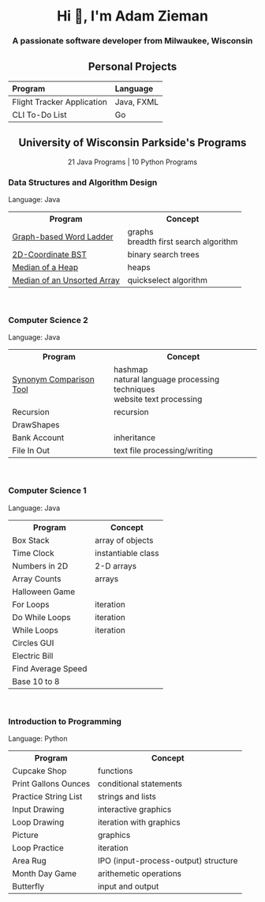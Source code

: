 <h1 align="center">Hi 👋, I'm Adam Zieman</h1>
<h3 align="center">A passionate software developer from Milwaukee, Wisconsin</h3>

<h2 align="center">Personal Projects</h2>

| Program | Language |
|:---|:---|
| Flight Tracker Application | Java, FXML |
| CLI To-Do List | Go |

<h2 align="center">University of Wisconsin Parkside's Programs</h2>

<p align="center">21 Java Programs | 10 Python Programs</p>

<h3>Data Structures and Algorithm Design</h3>
<p>Language: Java</p>
<table>
  <tr>
    <th>Program</th>
    <th>Concept</th>
  </tr>
  <tr>
    <td><a href="https://github.com/AdamZieman/word-ladder">Graph-based Word Ladder</a></td>
    <td>graphs <br> breadth first search algorithm</td>
  </tr>
  <tr>
    <td><a href="https://github.com/AdamZieman/2d-coordinate-bst">2D-Coordinate BST</a></td>
    <td>binary search trees</td>
  </tr>
  <tr>
    <td><a href="https://github.com/AdamZieman/heap-median">Median of a Heap</td>
    <td>heaps</td>
  </tr>
  <tr>
    <td><a href="https://github.com/AdamZieman/median-unsorted-array">Median of an Unsorted Array</td>
    <td>quickselect algorithm</td>
  </tr>
</table>

<br>

<h3>Computer Science 2</h3>
<p>Language: Java</p>
<table>
  <tr>
    <th>Program</th>
    <th>Concept</th>
  </tr>
  <tr>
    <td><a href="https://github.com/AdamZieman/synonym-comparison-tool">Synonym Comparison Tool</a></td>
    <td>hashmap <br> natural language processing techniques <br> website text processing</td>
  </tr>
  <tr>
    <td>Recursion</td>
    <td>recursion</td>
  </tr>
  <tr>
    <td>DrawShapes</td>
  </tr>
  <tr>
    <td>Bank Account</td>
    <td>inheritance</td>
  </tr>
  <tr>
    <td>File In Out</td>
    <td>text file processing/writing</td>
  </tr>
</table>

<br>

<h3>Computer Science 1</h3>
<p>Language: Java</p>
<table>
  <tr>
    <th>Program</th>
    <th>Concept</th>
  </tr>
  <tr>
    <td>Box Stack</td>
    <td>array of objects</td>
  </tr>
  <tr>
    <td>Time Clock</td>
    <td>instantiable class</td>
  </tr>
  <tr>
    <td>Numbers in 2D</td>
    <td>2-D arrays</td>
  </tr>
  <tr>
    <td>Array Counts</td>
    <td>arrays</td>
  </tr>
  <tr>
    <td>Halloween Game</td>
  </tr>
  <tr>
    <td>For Loops</td>
    <td>iteration</td>
  </tr>
  <tr>
    <td>Do While Loops</td>
    <td>iteration</td>
  </tr>
  <tr>
    <td>While Loops</td>
    <td>iteration</td>
  </tr>
  <tr>
    <td>Circles GUI</td>
  </tr>
  <tr>
    <td>Electric Bill</td>
  </tr>
  <tr>
    <td>Find Average Speed</td>
  </tr>
  <tr>
    <td>Base 10 to 8</td>
  </tr>
</table>

<br>

<h3>Introduction to Programming</h3>
<p>Language: Python</p>
<table>
  <tr>
    <th>Program</th>
    <th>Concept</th>
  </tr>
  <tr>
    <td>Cupcake Shop</td>
    <td>functions</td>
  </tr>
  <tr>
    <td>Print Gallons Ounces</td>
    <td>conditional statements</td>
  </tr>
  <tr>
    <td>Practice String List</td>
    <td>strings and lists</td>
  <tr>
    <td>Input Drawing</td>
    <td>interactive graphics</td>
  </tr>
  <tr>
    <td>Loop Drawing</td>
    <td>iteration with graphics</td>
  </tr>
  <tr>
    <td>Picture</td>
    <td>graphics</td>
  </tr>
  <tr>
    <td>Loop Practice</td>
    <td>iteration</td>
  </tr>
  <tr>
    <td>Area Rug</td>
    <td>IPO (input-process-output) structure</td>
  </tr>
  <tr>
    <td>Month Day Game</td>
    <td>arithemetic operations</td>
  </tr>
  <tr>
    <td>Butterfly</td>
    <td>input and output</td>
  </tr>
</table>
